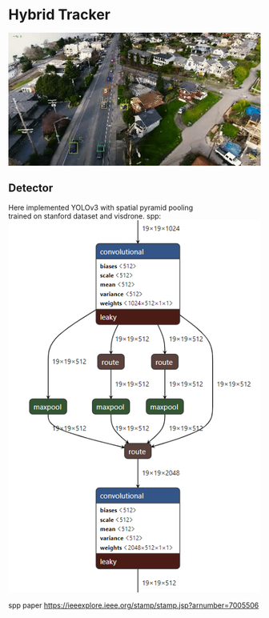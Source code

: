 # Hybrid Tracker

![](./demo.gif)

## Detector

Here implemented YOLOv3 with spatial pyramid pooling  
trained on stanford dataset and visdrone. 
spp:  
![](./spp.PNG)










spp paper
https://ieeexplore.ieee.org/stamp/stamp.jsp?arnumber=7005506

